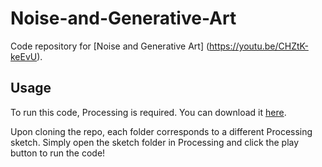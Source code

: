 # Noise-and-Generative-Art
Code repository for [Noise and Generative Art] (https://youtu.be/CHZtK-keEvU).

## Usage
To run this code, Processing is required. You can download it [here](https://processing.org/download/).

Upon cloning the repo, each folder corresponds to a different Processing sketch. Simply open the sketch folder in Processing and click the play button to run the code!
